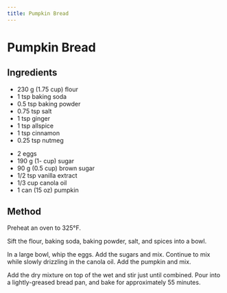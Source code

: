 ```yaml
---
title: Pumpkin Bread
---
```


# Pumpkin Bread

## Ingredients

*   230 g (1.75 cup) flour
*   1 tsp baking soda
*   0.5 tsp baking powder
*   0.75 tsp salt
*   1 tsp ginger
*   1 tsp allspice
*   1 tsp cinnamon
*   0.25 tsp nutmeg

<!---->

*   2 eggs
*   190 g (1- cup) sugar
*   90 g (0.5 cup) brown sugar
*   1/2 tsp vanilla extract
*   1/3 cup canola oil
*   1 can (15 oz) pumpkin

## Method

Preheat an oven to 325°F.

Sift the flour, baking soda, baking powder, salt, and spices into a
bowl.

In a large bowl, whip the eggs. Add the sugars and mix. Continue to mix while slowly
drizzling in the canola oil. Add the pumpkin and mix.

Add the dry mixture on top of the wet and stir just until combined. Pour
into a lightly-greased bread pan, and bake for approximately 55 minutes.
